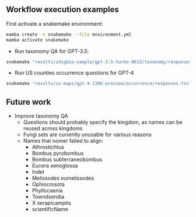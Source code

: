 ## Workflow execution examples

First activate a snakemake environment:

```bash
mamba create -n snakemake --file environment.yml
mamba activate snakemake
```

* Run taxonomy QA for GPT-3.5:

```bash
snakemake "results/idigbio-sample/gpt-3.5-turbo-0613/taxonomy/responses.tsv" --sdm "conda" -c 8 --configfile "config/idigbio-sample/gpt-3.5-turbo-0613.yml"
```

* Run US counties occurrence questions for GPT-4

```bash
snakemake "results/us-maps/gpt-4-1106-preview/occurrence/responses.tsv" --sdm "conda" -c 8 --configfile "config/us-maps/gpt-4-1106-preview.yml"
```

## Future work

* Improve taxonomy QA
    * Questions should probably specify the kingdom, as names can be reused across kingdoms
    * Fungi sets are currently unusable for various reasons
    * Names that nomer failed to align:
        * Athrostichtus
        * Bombus pyrobombus
        * Bombus subterraneobombus
        * Eucera xenoglossa
        * Indet
        * Melissodes eumelissodes
        * Ophiocrosota
        * Phyllocaenia
        * Towndsendia
        * X serapicamptis
        * scientificName
